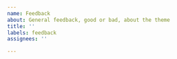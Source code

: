 ```yaml
---
name: Feedback
about: General feedback, good or bad, about the theme
title: ''
labels: feedback
assignees: ''

---
```



